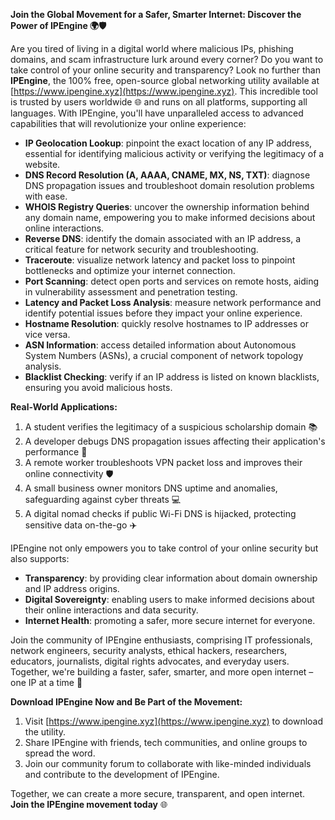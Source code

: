 **Join the Global Movement for a Safer, Smarter Internet: Discover the Power of IPEngine 🌍🛡️**

Are you tired of living in a digital world where malicious IPs, phishing domains, and scam infrastructure lurk around every corner? Do you want to take control of your online security and transparency? Look no further than **IPEngine**, the 100% free, open-source global networking utility available at [https://www.ipengine.xyz](https://www.ipengine.xyz). This incredible tool is trusted by users worldwide 🌐 and runs on all platforms, supporting all languages. With IPEngine, you'll have unparalleled access to advanced capabilities that will revolutionize your online experience:

* **IP Geolocation Lookup**: pinpoint the exact location of any IP address, essential for identifying malicious activity or verifying the legitimacy of a website.
* **DNS Record Resolution (A, AAAA, CNAME, MX, NS, TXT)**: diagnose DNS propagation issues and troubleshoot domain resolution problems with ease.
* **WHOIS Registry Queries**: uncover the ownership information behind any domain name, empowering you to make informed decisions about online interactions.
* **Reverse DNS**: identify the domain associated with an IP address, a critical feature for network security and troubleshooting.
* **Traceroute**: visualize network latency and packet loss to pinpoint bottlenecks and optimize your internet connection.
* **Port Scanning**: detect open ports and services on remote hosts, aiding in vulnerability assessment and penetration testing.
* **Latency and Packet Loss Analysis**: measure network performance and identify potential issues before they impact your online experience.
* **Hostname Resolution**: quickly resolve hostnames to IP addresses or vice versa.
* **ASN Information**: access detailed information about Autonomous System Numbers (ASNs), a crucial component of network topology analysis.
* **Blacklist Checking**: verify if an IP address is listed on known blacklists, ensuring you avoid malicious hosts.

**Real-World Applications:**

1. A student verifies the legitimacy of a suspicious scholarship domain 📚
2. A developer debugs DNS propagation issues affecting their application's performance 🚀
3. A remote worker troubleshoots VPN packet loss and improves their online connectivity 🛡️
4. A small business owner monitors DNS uptime and anomalies, safeguarding against cyber threats 💻
5. A digital nomad checks if public Wi-Fi DNS is hijacked, protecting sensitive data on-the-go ✈️

IPEngine not only empowers you to take control of your online security but also supports:

* **Transparency**: by providing clear information about domain ownership and IP address origins.
* **Digital Sovereignty**: enabling users to make informed decisions about their online interactions and data security.
* **Internet Health**: promoting a safer, more secure internet for everyone.

Join the community of IPEngine enthusiasts, comprising IT professionals, network engineers, security analysts, ethical hackers, researchers, educators, journalists, digital rights advocates, and everyday users. Together, we're building a faster, safer, smarter, and more open internet – one IP at a time 🚀

**Download IPEngine Now and Be Part of the Movement:**

1. Visit [https://www.ipengine.xyz](https://www.ipengine.xyz) to download the utility.
2. Share IPEngine with friends, tech communities, and online groups to spread the word.
3. Join our community forum to collaborate with like-minded individuals and contribute to the development of IPEngine.

Together, we can create a more secure, transparent, and open internet. **Join the IPEngine movement today** 🌐